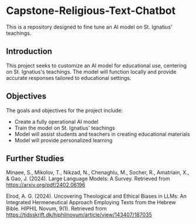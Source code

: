 # Capstone-Religious-Text-Chatbot
This is a repository designed to fine tune an AI model on St. Ignatius' teachings.

## Introduction
This project seeks to customize an AI model for educational use, centering on St. Ignatius's teachings. The model will function locally and provide accurate responses tailored to educational settings.

## Objectives
The goals and objectives for the project include:
- Create a fully operational AI model
- Train the model on St. Ignatius' teachings
- Model will assist students and teachers in creating educational materials
- Model will provide personalized learning

## Further Studies
Minaee, S., Mikolov, T., Nikzad, N., Chenaghlu, M., Socher, R., Amatriain, X., & Gao, J. (2024). Large Language Models: A Survey. Retrieved from https://arxiv.org/pdf/2402.06196

Elrod, A. G. (2024). Uncovering Theological and Ethical Biases in LLMs: An Integrated Hermeneutical Approach Employing Texts from the Hebrew Bible. HIPHIL Novum, 9(1). Retrieved from https://tidsskrift.dk/hiphilnovum/article/view/143407/187035